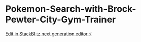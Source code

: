 # Pokemon-Search-with-Brock-Pewter-City-Gym-Trainer

[Edit in StackBlitz next generation editor ⚡️](https://stackblitz.com/~/github.com/chipsxp/Pokemon-Search-with-Brock-Pewter-City-Gym-Trainer)